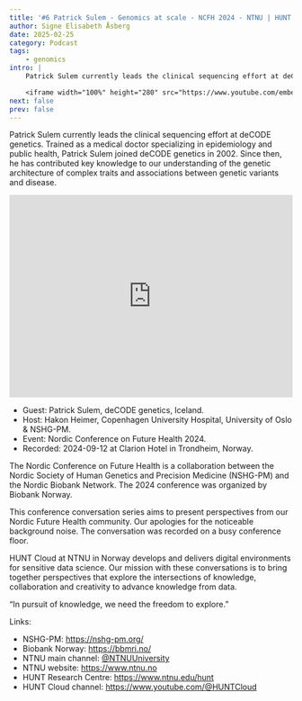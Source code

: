 ```yaml
---
title: '#6 Patrick Sulem - Genomics at scale - NCFH 2024 - NTNU | HUNT Cloud'
author: Signe Elisabeth Åsberg
date: 2025-02-25
category: Podcast
tags:
    - genomics
intro: |
    Patrick Sulem currently leads the clinical sequencing effort at deCODE genetics. Trained as a medical doctor specializing in epidemiology and public health, Patrick Sulem joined deCODE genetics in 2002. Since then, he has contributed key knowledge to our understanding of the genetic architecture of complex traits and associations between genetic variants and disease.

    <iframe width="100%" height="280" src="https://www.youtube.com/embed/OU2gSjSoB-s" title="YouTube video player" frameborder="0" allow="accelerometer; autoplay; clipboard-write; encrypted-media; gyroscope; picture-in-picture; web-share" referrerpolicy="strict-origin-when-cross-origin" allowfullscreen></iframe>
next: false
prev: false
---
```


<PostDetail>

Patrick Sulem currently leads the clinical sequencing effort at deCODE genetics. Trained as a medical doctor specializing in epidemiology and public health, Patrick Sulem joined deCODE genetics in 2002. Since then, he has contributed key knowledge to our understanding of the genetic architecture of complex traits and associations between genetic variants and disease.

<iframe width="100%" height="360" src="https://www.youtube.com/embed/OU2gSjSoB-s" title="YouTube video player" frameborder="0" allow="accelerometer; autoplay; clipboard-write; encrypted-media; gyroscope; picture-in-picture; web-share" referrerpolicy="strict-origin-when-cross-origin" allowfullscreen></iframe>

- Guest: Patrick Sulem, deCODE genetics, Iceland.
- Host: Hakon Heimer, Copenhagen University Hospital, University of Oslo & NSHG-PM.
- Event: Nordic Conference on Future Health 2024.
- Recorded: 2024-09-12 at Clarion Hotel in Trondheim, Norway.

The Nordic Conference on Future Health is a collaboration between the Nordic Society of Human Genetics and Precision Medicine (NSHG-PM) and the Nordic Biobank Network. The 2024 conference was organized by Biobank Norway.

This conference conversation series aims to present perspectives from our Nordic Future Health community. Our apologies for the noticeable background noise. The conversation was recorded on a busy conference floor.

HUNT Cloud at NTNU in Norway develops and delivers digital environments for sensitive data science. Our mission with these conversations is to bring together perspectives that explore the intersections of knowledge, collaboration and creativity to advance knowledge from data.

“In pursuit of knowledge, we need the freedom to explore.”

Links:

- NSHG-PM: https://nshg-pm.org/
- Biobank Norway: https://bbmri.no/
- NTNU main channel: [@NTNUUniversity](https://www.youtube.com/@NTNUUniversity)
- NTNU website: https://www.ntnu.no
- HUNT Research Centre: https://www.ntnu.edu/hunt
- HUNT Cloud channel: https://www.youtube.com/@HUNTCloud

</PostDetail>
